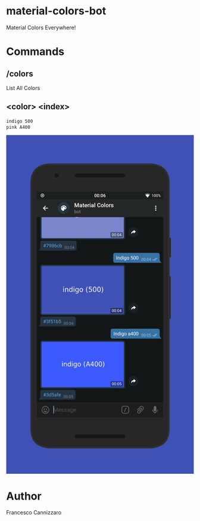 # material-colors-bot
Material Colors Everywhere!

# Commands

## /colors
List All Colors

## \<color\> \<index\>
```
indigo 500
pink A400
```

![](bot.png)

# Author
Francesco Cannizzaro
